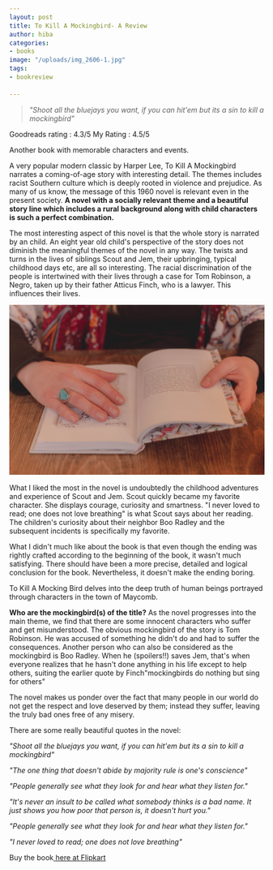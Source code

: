 ```yaml
---
layout: post
title: To Kill A Mockingbird- A Review
author: hiba
categories:
- books
image: "/uploads/img_2606-1.jpg"
tags:
- bookreview

---
```

> _"Shoot all the bluejays you want, if you can hit'em but its a sin to kill a mockingbird"_

Goodreads rating : 4.3/5      My Rating : 4.5/5

Another book with memorable characters and events.

A very popular modern classic by Harper Lee, To Kill A Mockingbird narrates a coming-of-age story with interesting detail. The themes includes racist Southern culture which is deeply rooted in violence and prejudice. As many of us know, the message of this 1960 novel is relevant even in the present society. **A novel with a socially relevant theme and a beautiful story line which includes a rural background along with child characters is such a perfect combination.**

The most interesting aspect of this novel is that the whole story is narrated by an child. An eight year old child's perspective of the story does not diminish the meaningful themes of the novel in any way. The twists and turns in the lives of siblings Scout and Jem, their upbringing, typical childhood days etc, are all so interesting. The racial discrimination of the people is intertwined with their lives through a case for Tom Robinson, a Negro, taken up by their father Atticus Finch, who is a lawyer. This influences their lives.

![](/uploads/dayne-topkin-6BY0TWIbKhY-unsplash.jpg)

What I liked the most in the novel is undoubtedly the childhood adventures and experience of Scout and Jem. Scout quickly became my favorite character. She displays courage, curiosity and smartness. "I never loved to read; one does not love breathing" is what Scout says about her reading. The children's curiosity about their neighbor Boo Radley and the subsequent incidents is specifically my favorite.

What I didn't much like about the book is that even though the ending was rightly crafted according to the beginning of the book, it wasn't much satisfying. There should have been a more precise, detailed and logical conclusion for the book. Nevertheless, it doesn't make the ending boring.

To Kill A Mocking Bird delves into the deep truth of human beings portrayed through characters in the town of Maycomb.

**Who are the mockingbird(s) of the title?**                                       As the novel progresses into the main theme, we find that there are some innocent characters who suffer and get misunderstood. The obvious mockingbird of the story is Tom Robinson. He was accused of something he didn't do and had to suffer the consequences. Another person who can also be considered as the mockingbird is Boo Radley. When he (spoilers!!) saves Jem, that's when everyone realizes that he hasn't done anything in his life except to help others, suiting the earlier quote by Finch"mockingbirds do nothing but sing for others"

The novel makes us ponder over the fact that many people in our world do not get the respect and love deserved by them; instead they suffer, leaving the truly bad ones free of any misery.

There are some really beautiful quotes in the novel:

_"Shoot all the bluejays you want, if you can hit'em but its a sin to kill a mockingbird"_

_"The one thing that doesn't abide by majority rule is one's conscience"_

_"People generally see what they look for and hear what they listen for."_

_"It's never an insult to be called what somebody thinks is a bad name. It just shows you how poor that person is, it doesn't hurt you."_

_"People generally see what they look for and hear what they listen for."_

_"I never loved to read; one does not love breathing"_

Buy the book[ ]()[here at Flipkart](https://www.flipkart.com/to-kill-mockingbird24-june-2010-special-harper-lee/p/itmenkrkun3erbga?pid=RBKENKRKCYT297FV&lid=LSTRBKENKRKCYT297FVPXXNH7&marketplace=FLIPKART&cmpid=content_regionalbooks_8965229628_gmc "To Kill A Mockingbird")